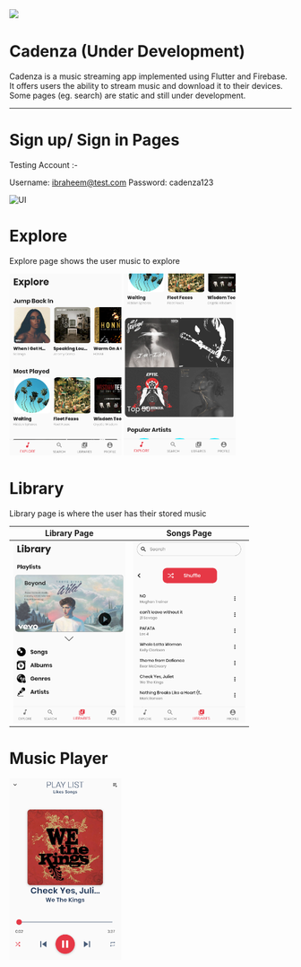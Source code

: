 <img src="/assets/logo.png" width = "500">


# Cadenza (Under Development)


Cadenza is a music streaming app implemented using Flutter and Firebase. It offers users the ability to stream music and download it to their devices.
Some pages (eg. search) are static and still under development.


---

# Sign up/ Sign in Pages

Testing Account :-

Username: ibraheem@test.com
Password: cadenza123

![UI](/i.PNG)

# Explore


Explore page shows the user music to explore

<img src="/Cadenza_screenshots/explore1.PNG" width = "200">
<img src="/Cadenza_screenshots/explore2.PNG" width = "200">



# Library

Library page is where the user has their stored music


Library Page               |  Songs Page
:-------------------------:|:-------------------------:
<img src="/Cadenza_screenshots/library1.PNG" width = "200">  |  <img src="/Cadenza_screenshots/library2.PNG" width = "200">





# Music Player

<img src="/Cadenza_screenshots/player.PNG" width = "200">

